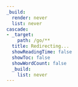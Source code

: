 ```yaml
---
_build:
  render: never
  list: never
cascade:
- _target:
    path: /go/**
  title: Redirecting...
  showReadingTime: false
  showToc: false
  showWordCount: false
  _build:
    list: never
---
```

